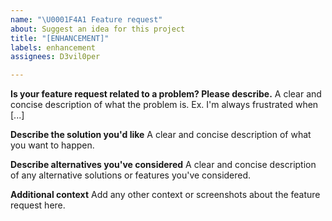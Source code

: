 ```yaml
---
name: "\U0001F4A1 Feature request"
about: Suggest an idea for this project
title: "[ENHANCEMENT]"
labels: enhancement
assignees: D3vil0per

---
```


**Is your feature request related to a problem? Please describe.**
A clear and concise description of what the problem is. Ex. I'm always frustrated when [...]

**Describe the solution you'd like**
A clear and concise description of what you want to happen.

**Describe alternatives you've considered**
A clear and concise description of any alternative solutions or features you've considered.

**Additional context**
Add any other context or screenshots about the feature request here.

